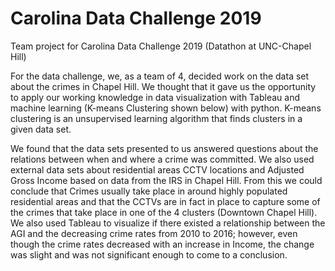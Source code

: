 # Carolina Data Challenge 2019
Team project for Carolina Data Challenge 2019 (Datathon at UNC-Chapel Hill)

For the data challenge, we, as a team of 4, decided work on the data set about the crimes in Chapel Hill. We thought that it gave us the opportunity to apply our working knowledge in data visualization with Tableau and machine learning (K-means Clustering shown below) with python. K-means clustering is an unsupervised learning algorithm that finds clusters in a given data set.

We found that the data sets presented to us answered questions about the relations between when and where a crime was committed. We also used external data sets about residential areas CCTV locations and Adjusted Gross Income based on data from the IRS in Chapel Hill. From this we could conclude that Crimes usually take place in around highly populated residential areas and that the CCTVs are in fact in place to capture some of the crimes that take place in one of the 4 clusters (Downtown Chapel Hill). We also used Tableau to visualize if there existed a relationship between the AGI and the decreasing crime rates from 2010 to 2016; however, even though the crime rates decreased with an increase in Income, the change was slight and was not significant enough to come to a conclusion.
